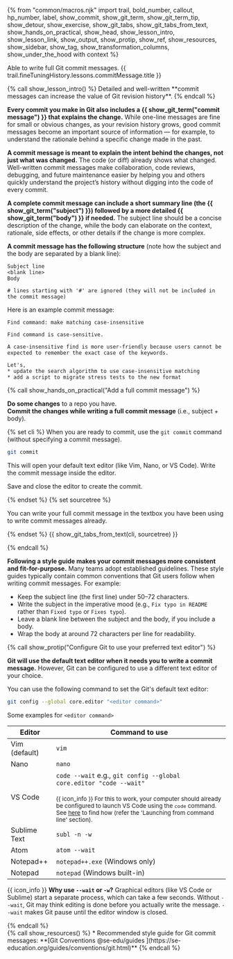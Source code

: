 {% from "common/macros.njk" import trail, bold_number, callout, hp_number, label, show_commit, show_git_term, show_git_term_tip, show_detour, show_exercise, show_git_tabs, show_git_tabs_from_text, show_hands_on_practical, show_head, show_lesson_intro, show_lesson_link, show_output, show_protip, show_ref, show_resources, show_sidebar, show_tag, show_transformation_columns, show_under_the_hood with context %}


<span id="prereqs"></span>
<span id="outcomes">Able to write full Git commit messages.</span>
<span id="title">{{ trail.fineTuningHistory.lessons.commitMessage.title }}</span>

<div id="body">
{% call show_lesson_intro() %}
Detailed and well-written **commit messages can increase the value of Git revision history**.
{% endcall %}

**Every commit you make in Git also includes a {{ show_git_term("commit message") }} that explains the change.** While one-line messages are fine for small or obvious changes, as your revision history grows, good commit messages become an important source of information — for example, to understand the rationale behind a specific change made in the past.

**A commit message is meant to explain the intent behind the changes, not just what was changed.** The code (or diff) already shows what changed. Well-written commit messages make collaboration, code reviews, debugging, and future maintenance easier by helping you and others quickly understand the project’s history without digging into the code of every commit.

**A complete commit message can include a short summary line (the {{ show_git_term("subject") }}) followed by a more detailed {{ show_git_term("body") }} if needed.** The subject line should be a concise description of the change, while the body can elaborate on the context, rationale, side effects, or other details if the change is more complex.

**A commit message has the following structure** (note how the subject and the body are separated by a blank line):
```bash{highlight-lines="2"}
Subject line
<blank line>
Body

# lines starting with '#' are ignored (they will not be included in the commit message)
```

Here is an example commit message:

```
Find command: make matching case-insensitive

Find command is case-sensitive.

A case-insensitive find is more user-friendly because users cannot be
expected to remember the exact case of the keywords.

Let's,
* update the search algorithm to use case-insensitive matching
* add a script to migrate stress tests to the new format
```
<!-- ================== start: HANDS-ON =========================== -->
{% call show_hands_on_practical("Add a full commit message")  %}

**Do some changes** to a repo you have.<br>
**Commit the changes while writing a full commit message** (i.e., subject + body).

{% set cli %} <!-- ------ start: Git Tabs --------------->
When you are ready to commit, use the `git commit` command (without specifying a commit message).
```bash
git commit
```
This will open your default text editor (like Vim, Nano, or VS Code). Write the commit message inside the editor.

Save and close the editor to create the commit.

{% endset %}
{% set sourcetree %}

You can write your full commit message in the textbox you have been using to write commit messages already.

<pic src="images/sourcetreeCommitDialog.png" />
{% endset %}
{{ show_git_tabs_from_text(cli, sourcetree) }}
<!-- ------ end: Git Tabs -------------------------------->


{% endcall %}<!-- ===== end: HANDS-ON ============================ -->

**Following a style guide makes your commit messages more consistent and fit-for-purpose.** Many teams adopt established guidelines. These style guides typically contain common conventions that Git users follow when writing commit messages. For example:
* Keep the subject line (the first line) under 50–72 characters.
* Write the subject in the imperative mood (e.g., `Fix typo in README` rather than `Fixed typo` or `Fixes typo`).
* Leave a blank line between the subject and the body, if you include a body.
* Wrap the body at around 72 characters per line for readability.

{% call show_protip("Configure Git to use your preferred text editor") %}

**Git will use the default text editor when it needs you to write a commit message.** However, Git can be configured to use a different text editor of your choice.

<div class="non-printable">

You can use the following command to set the Git's default text editor:

```bash
git config --global core.editor "<editor command>"
```

Some examples for `<editor command>`

| Editor       | Command to use
|--------------|---------------------------
| Vim (default) | `vim`
| Nano         | `nano`
| VS Code      | `code --wait` e.g., `git config --global core.editor "code --wait"`<br><br><small>{{ icon_info }} For this to work, your computer should already be configured to launch VS Code using the `code` command. See [here](https://code.visualstudio.com/docs/configure/command-line#_launching-from-command-line) to find how (refer the 'Launching from command line' section).</small>
| Sublime Text | `subl -n -w`
| Atom         | `atom --wait`
| Notepad++    | `notepad++.exe` (Windows only)
| Notepad      | `notepad` (Windows built-in)

{{ icon_info }} **Why use `--wait` or `-w`?** Graphical editors (like VS Code or Sublime) start a separate process, which can take a few seconds. Without `--wait`, Git may think editing is done before you actually write the message. `--wait` makes Git pause until the editor window is closed.
</div>
{% endcall %}
</div>

<div id="extras">
{% call show_resources() %}
* Recommended style guide for Git commit messages: **[Git Conventions @se-edu/guides ](https://se-education.org/guides/conventions/git.html)**
{% endcall %}
</div>
